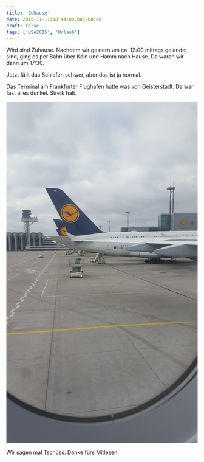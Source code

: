 ```yaml
---
title: 'Zuhause'
date: 2015-11-11T18:44:00.001-08:00
draft: false
tags: ['USA2015', 'Urlaub']
---
```


Wird sind Zuhause. Nachdem wir gestern um ca. 12:00 mittags gelandet sind, ging es per Bahn über Köln und Hamm nach Hause. Da waren wir dann um 17:30.  
  
Jetzt fällt das Schlafen schwer, aber das ist ja normal.  
  
Das Terminal am Frankfurter Flughafen hatte was von Geisterstadt. Da war fast alles dunkel. Streik halt.

![](/urlaub11to15-images/15/1447296196044.jpg)

Wir sagen mal Tschüss. Danke fürs Mitlesen.